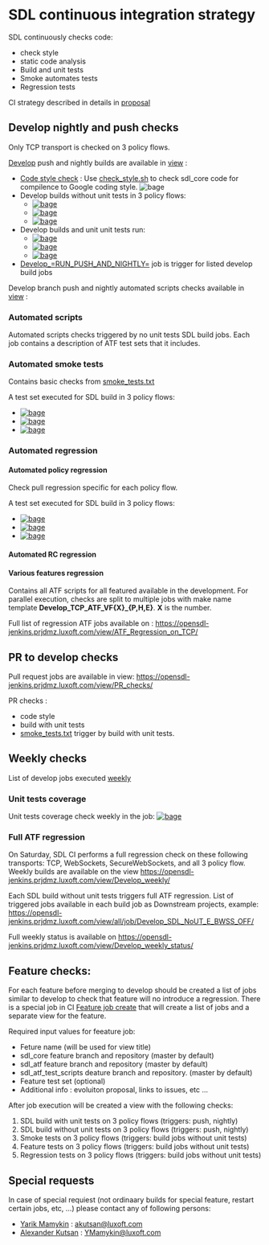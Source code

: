# SDL continuous integration strategy

SDL continuously checks code:
 - check style
 - static code analysis
 - Build and unit tests
 - Smoke automates tests
 - Regression tests

CI strategy described in details in [proposal](https://github.com/smartdevicelink/sdl_evolution/blob/master/proposals/0277-Continuous-Integration-And-Testing.md)

## Develop nightly and push checks

Only TCP transport is checked on 3 policy flows. 

[Develop](https://github.com/smartdevicelink/sdl_core/tree/develop) push and nightly builds are available in [view](https://opensdl-jenkins.prjdmz.luxoft.com/view/Develop_push_and_nightly_status/) :

 - [Code style check](https://opensdl-jenkins.prjdmz.luxoft.com/view/all/job/Develop_SDL_Checkstyle/) : Use [check_style.sh](https://github.com/smartdevicelink/sdl_core/blob/master/tools/infrastructure/check_style.sh) to check sdl_core code for compilence to Google coding style. ![bage][check style bage] 
 - Develop builds without unit tests in 3 policy flows: 
   - [![bage][develop proprietary no ut bage]][develop proprietary no ut] 
   - [![bage][develop external proprietary no ut bage]][develop external proprietary no ut] 
   - [![bage][develop http no ut bage]][develop http no ut] 
 - Develop builds and unit unit tests run: 
   - [ ![bage][develop proprietary ut bage]][develop proprietary ut]
   - [![bage][develop external proprietary ut bage]][develop external proprietary ut] 
   - [![bage][develop http ut bage]][develop http ut] 
 - [Develop_=RUN_PUSH_AND_NIGHTLY=](
https://opensdl-jenkins.prjdmz.luxoft.com/view/Develop%20push%20and%20nightly/job/Develop_=RUN_PUSH_AND_NIGHTLY=/) job is trigger for listed develop build jobs


Develop branch push and nightly automated scripts checks available in [view](https://opensdl-jenkins.prjdmz.luxoft.com/view/all/) :

### Automated scripts 

Automated scripts checks triggered by no unit tests SDL build jobs. 
Each job contains a description of ATF test sets that it includes. 

### Automated smoke tests 

Contains basic checks from [smoke_tests.txt](https://github.com/smartdevicelink/sdl_atf_test_scripts/blob/master/test_sets/smoke_tests.txt)

A test set executed for SDL build in 3 policy flows: 

 - [![bage][develop automated smoke proprietary bage]][develop automated smoke proprietary]
 - [![bage][develop automated smoke external proprietary bage]][develop automated smoke external proprietary]
 - [![bage][develop automated smoke http bage]][develop automated smoke http]
 

### Automated regression

#### Automated policy regression 

Check pull regression specific for each policy flow.

A test set executed for SDL build in 3 policy flows: 
 - [![bage][proprietary atf policy bage]][proprietary atf policy ]
 - [![bage][external proprietary atf policy bage]][external proprietary atf policy ]
 - [![bage][http atf policy bage]][http atf policy]

#### Automated RC regression 

#### Various features regression
Contains all ATF scripts for all featured available in the development.
For parallel execution, checks are split to multiple jobs with make name template **Develop_TCP_ATF_VF{X}_{P,H,E}**. **X** is the number.

Full list of regression ATF jobs available on : https://opensdl-jenkins.prjdmz.luxoft.com/view/ATF_Regression_on_TCP/ 

## PR to develop checks

Pull request jobs are available in view: https://opensdl-jenkins.prjdmz.luxoft.com/view/PR_checks/ 

PR checks : 
 - code style
 - build with unit tests
 - [smoke_tests.txt](https://github.com/smartdevicelink/sdl_atf_test_scripts/blob/master/test_sets/smoke_tests.txt) trigger by build with unit tests.

## Weekly checks 

List of develop jobs executed [weekly](https://opensdl-jenkins.prjdmz.luxoft.com/view/Develop_weekly/)

### Unit tests coverage 

Unit tests coverage check weekly in the job: [![bage][unit test coverage bage]][unit test coverage]

### Full ATF regression

On Saturday, SDL CI performs a full regression check on these following transports: TCP, WebSockets, SecureWebSockets, and all 3 policy flow. 
Weekly builds are available on the view https://opensdl-jenkins.prjdmz.luxoft.com/view/Develop_weekly/ 

Each SDL build without unit tests triggers full ATF regression. 
List of triggered jobs available in each build job as Downstream projects, example:
https://opensdl-jenkins.prjdmz.luxoft.com/view/all/job/Develop_SDL_NoUT_E_BWSS_OFF/ 

Full weekly status is available on https://opensdl-jenkins.prjdmz.luxoft.com/view/Develop_weekly_status/ 

## Feature checks:

For each feature before merging to develop should be created a list of jobs similar to develop to check that feature will no introduce a regression. 
There is a special job in CI [Feature job create]() that will create a list of jobs and a separate view for the feature.

Required input values for feeature job: 
 - Feture name (will be used for view title)
 - sdl_core feature branch and repository (master by default) 
 - sdl_atf feature branch and repository (master by default)
 - sdl_atf_test_scripts deature branch and repository. (master by default)
 - Feature test set (optional)
 - Additional info : evoluiton proposal, links to issues, etc ...
 
After job execution will be created a view with the following checks:
 1. SDL build with unit tests on 3 policy flows (triggers: push, nightly)
 2. SDL build without unit tests on 3 policy flows (triggers: push, nightly)
 3. Smoke tests on 3 policy flows (triggers: build jobs without unit tests)
 4. Feature tests on 3 policy flows (triggers: build jobs without unit tests)
 5. Regression tests on 3 policy flows (triggers: build jobs without unit tests)

## Special requests

In case of special requiest (not ordinaary builds for special feature, restart certain jobs, etc, ...) please contact any of following persons:
 - [Yarik Mamykin](https://github.com/YarikMamykin) : akutsan@luxoft.com
 - [Alexander Kutsan](https://github.com/LuxoftAKutsan) : YMamykin@luxoft.com

[check style bage]: https://img.shields.io/jenkins/build?jobUrl=https%3A%2F%2Fopensdl-jenkins.prjdmz.luxoft.com%2Fview%2Fall%2Fjob%2FDevelop_SDL_Checkstyle%2F&label=check%20style

[develop proprietary no ut]: https://opensdl-jenkins.prjdmz.luxoft.com/view/all/job/Develop_SDL_NoUT_P/
[develop proprietary no ut bage]:
https://img.shields.io/jenkins/build?jobUrl=https%3A%2F%2Fopensdl-jenkins.prjdmz.luxoft.com%2Fview%2Fall%2Fjob%2FDevelop_SDL_NoUT_P%2F&label=proprietary%20build%20%20no%20UT

[develop external proprietary no ut]: https://opensdl-jenkins.prjdmz.luxoft.com/view/all/job/Develop_SDL_NoUT_E/
[develop external proprietary no ut bage]:
https://img.shields.io/jenkins/build?jobUrl=https%3A%2F%2Fopensdl-jenkins.prjdmz.luxoft.com%2Fview%2Fall%2Fjob%2FDevelop_SDL_NoUT_E%2F&label=external%20proprietary%20build%20%20no%20UT

[develop http no ut]: https://opensdl-jenkins.prjdmz.luxoft.com/view/all/job/Develop_SDL_NoUT_H
[develop http no ut bage]:
https://img.shields.io/jenkins/build?jobUrl=https%3A%2F%2Fopensdl-jenkins.prjdmz.luxoft.com%2Fview%2Fall%2Fjob%2FDevelop_SDL_NoUT_H&label=http%20build%20%20no%20UT


[develop proprietary ut]: https://opensdl-jenkins.prjdmz.luxoft.com/view/all/job/Develop_SDL_UT_P/
[develop proprietary ut bage]:
https://img.shields.io/jenkins/build?jobUrl=https%3A%2F%2Fopensdl-jenkins.prjdmz.luxoft.com%2Fview%2Fall%2Fjob%2FDevelop_SDL_UT_P%2F&label=proprietary%20unit%20tests

[develop external proprietary ut]: https://opensdl-jenkins.prjdmz.luxoft.com/view/all/job/Develop_SDL_UT_E/
[develop external proprietary ut bage]:
https://img.shields.io/jenkins/build?jobUrl=https%3A%2F%2Fopensdl-jenkins.prjdmz.luxoft.com%2Fview%2Fall%2Fjob%2FDevelop_SDL_UT_E%2F&label=external%20proprietary%20unit%20tests

[develop http ut]: https://opensdl-jenkins.prjdmz.luxoft.com/view/all/job/Develop_SDL_UT_H
[develop http ut bage]:
https://img.shields.io/jenkins/build?jobUrl=https%3A%2F%2Fopensdl-jenkins.prjdmz.luxoft.com%2Fview%2Fall%2Fjob%2FDevelop_SDL_UT_H&label=http%20unit%20tests&style=plastic

[develop automated smoke proprietary]: https://opensdl-jenkins.prjdmz.luxoft.com/view/all/job/Develop_TCP_ATF_Smoke_P
[develop automated smoke proprietary bage]:
https://img.shields.io/jenkins/tests?jobUrl=https%3A%2F%2Fopensdl-jenkins.prjdmz.luxoft.com%2Fview%2Fall%2Fjob%2FDevelop_TCP_ATF_Smoke_P&label=automated%20smoke%20proprietary

[develop automated smoke external proprietary]: https://opensdl-jenkins.prjdmz.luxoft.com/view/all/job/Develop_TCP_ATF_Smoke_E
[develop automated smoke external proprietary bage]:
https://img.shields.io/jenkins/tests?jobUrl=https%3A%2F%2Fopensdl-jenkins.prjdmz.luxoft.com%2Fview%2Fall%2Fjob%2FDevelop_TCP_ATF_Smoke_E&label=automated%20smoke%20external%20proprietary

[develop automated smoke http]: https://opensdl-jenkins.prjdmz.luxoft.com/view/all/job/Develop_TCP_ATF_Smoke_H
[develop automated smoke http bage]:
https://img.shields.io/jenkins/tests?jobUrl=https%3A%2F%2Fopensdl-jenkins.prjdmz.luxoft.com%2Fview%2Fall%2Fjob%2FDevelop_TCP_ATF_Smoke_E&label=automated%20smoke%20http

[proprietary atf policy]: https://opensdl-jenkins.prjdmz.luxoft.com/view/all/job/Develop_TCP_ATF_Policies_P/
[proprietary atf policy bage]:https://img.shields.io/jenkins/tests?jobUrl=https%3A%2F%2Fopensdl-jenkins.prjdmz.luxoft.com%2Fview%2Fall%2Fjob%2FDevelop_TCP_ATF_Policies_P%2F&label=proprietary%20policy%20tests

[external proprietary atf policy]: https://opensdl-jenkins.prjdmz.luxoft.com/view/all/job/Develop_TCP_ATF_Policies_E/
[external proprietary atf policy bage]:https://img.shields.io/jenkins/tests?jobUrl=https%3A%2F%2Fopensdl-jenkins.prjdmz.luxoft.com%2Fview%2Fall%2Fjob%2FDevelop_TCP_ATF_Policies_E%2F&label=external%20proprietary%20policy%20tests


[http atf policy]: https://opensdl-jenkins.prjdmz.luxoft.com/view/all/job/Develop_TCP_ATF_Policies_H/
[http atf policy bage]:https://img.shields.io/jenkins/tests?jobUrl=https%3A%2F%2Fopensdl-jenkins.prjdmz.luxoft.com%2Fview%2Fall%2Fjob%2FDevelop_TCP_ATF_Policies_H%2F&label=http%20policy%20tests

[unit test coverage]: https://opensdl-jenkins.prjdmz.luxoft.com/view/all/job/develop_weekly_coverage/
[unit test coverage bage]: https://img.shields.io/jenkins/tests?jobUrl=https%3A%2F%2Fopensdl-jenkins.prjdmz.luxoft.com%2Fview%2Fall%2Fjob%2Fdevelop_weekly_coverage%2F&label=unit%20test%20coverage
